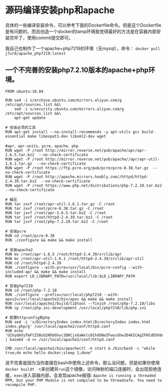 # 源码编译安装php和apache

具体的一些编译安装命令，可以参考下面的Dockerfile命令。但是这个Dockerfile 是有问题的，而且创造一个docker的lamp环境我觉得最好的方法是在容器内部安装完毕了，使用commit提交即可。

我自己也制作了一个apache+php7219的环境（无mysql），命令：
`docker pull j7ur8/apache_php7219:latest`

## 一个不完善的安装php7.2.10版本的apache+php环境。
```docker
FROM ubuntu:18.04

RUN sed -i s/archive.ubuntu.com/mirrors.aliyun.com/g /etc/apt/sources.list &&\
    sed -i s/security.ubuntu.com/mirrors.aliyun.com/g /etc/apt/sources.list &&\
    apt-get update

# 安装必须的工具
RUN apt-get install --no-install-recommends -y apt-utils gcc build-essential make libexpat1-dev libxml2-dev wget

#apr、apr-units、pcre、apache、php
RUN wget -P /root http://mirror.reverse.net/pub/apache/apr/apr-1.6.5.tar.bz2  --no-check-certificate
RUN wget -P /root http://mirror.reverse.net/pub/apache//apr/apr-util-1.6.1.tar.gz  --no-check-certificate
RUN wget -P /root https://ftp.pcre.org/pub/pcre/pcre-8.38.tar.gz  --no-check-certificate
RUN wget -P /root http://apache.mirrors.hoobly.com//httpd/httpd-2.4.39.tar.bz2  --no-check-certificate
RUN wget -P /root https://www.php.net/distributions/php-7.2.10.tar.bz2  --no-check-certificate

# 解压
RUN tar zxvf /root/apr-util-1.6.1.tar.gz -C /root
RUN tar zxvf /root/pcre-8.38.tar.gz -C /root
RUN tar jxvf /root/apr-1.6.5.tar.bz2 -C /root
RUN tar jxvf /root/httpd-2.4.39.tar.bz2 -C /root
RUN tar jxvf /root/php-7.2.10.tar.bz2 -C /root

# 安装pcre
RUN cd /root/pcre-8.38
RUN ./configure && make && make install

# 安装apache2
RUN mv /root/apr-1.6.5 /root/httpd-2.4.39/srclib/apr
RUN mv /root/apr-util-1.6.1 /root/httpd-2.4.39/srclib/apr-util
RUN cd /root/httpd-2.4.39
RUN ./configure --with-pcre=/usr/local/bin/pcre-config --with-included-apr && make && make install 
RUN export LD_LIBRARY_PATH=/usr/local/lib:$LD_LIBRARY_PATH

# 安装php7210
RUN cd /root/php-7.2.10
RUN ./configure --prefix=/usr/local/php7210 --with-apxs2=/usr/local/apache2/bin/apxs && make && make install
RUN /usr/local/apache2/build/libtool --finish /root/php-7.2.10/libs
RUN cp /root/php.ini-development /usr/local/php7210/lib/php.ini

# 配置httpconfig和php
RUN sed -i 's/DirectoryIndex index.html/DirectoryIndex index.html index.php/g' /usr/local/apache2/conf/httpd.conf
RUN echo 'U2VydmVyTmFtZSBsb2NhbGhvc3QKCjxGaWxlc01hdGNoIFwucGhwJD4KICAgIFNldEhhbmRsZXIgYXBwbGljYXRpb24veC1odHRwZC1waHAKPC9GaWxlc01hdGNoPg==' | base64 -d >> /usr/local/apache2/conf/httpd.conf

CMD /usr/local/apache2/bin/apachectl -k start & /bin/bash -c "while true;do echo hello docker;sleep 1;done"
```

说不完善是因为当你直接在bash中使用上述命令，那么没问题，但是如果你使用`docker buildt -t`来创建并`run`这个镜像，访问映射的端口连接时，会出现拒绝连接，`exec`进入容器内部，会发现apache报错:
`Apache is running a threaded MPM, but your PHP Module is not compiled to be threadsafe. You need to recompile PHP.`